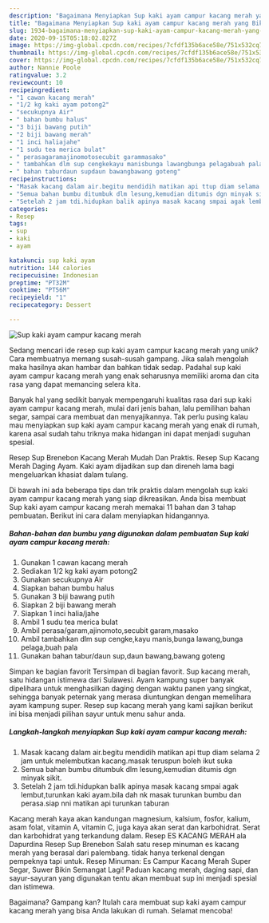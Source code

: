 ```yaml
---
description: "Bagaimana Menyiapkan Sup kaki ayam campur kacang merah yang Bikin Ngiler"
title: "Bagaimana Menyiapkan Sup kaki ayam campur kacang merah yang Bikin Ngiler"
slug: 1934-bagaimana-menyiapkan-sup-kaki-ayam-campur-kacang-merah-yang-bikin-ngiler
date: 2020-09-15T05:18:02.827Z
image: https://img-global.cpcdn.com/recipes/7cfdf135b6ace58e/751x532cq70/sup-kaki-ayam-campur-kacang-merah-foto-resep-utama.jpg
thumbnail: https://img-global.cpcdn.com/recipes/7cfdf135b6ace58e/751x532cq70/sup-kaki-ayam-campur-kacang-merah-foto-resep-utama.jpg
cover: https://img-global.cpcdn.com/recipes/7cfdf135b6ace58e/751x532cq70/sup-kaki-ayam-campur-kacang-merah-foto-resep-utama.jpg
author: Nannie Poole
ratingvalue: 3.2
reviewcount: 10
recipeingredient:
- "1 cawan kacang merah"
- "1/2 kg kaki ayam potong2"
- "secukupnya Air"
- " bahan bumbu halus"
- "3 biji bawang putih"
- "2 biji bawang merah"
- "1 inci haliajahe"
- "1 sudu tea merica bulat"
- " perasagaramajinomotosecubit garammasako"
- " tambahkan dlm sup cengkekayu manisbunga lawangbunga pelagabuah pala"
- " bahan taburdaun supdaun bawangbawang goteng"
recipeinstructions:
- "Masak kacang dalam air.begitu mendidih matikan api ttup diam selama 2 jam untuk melembutkan kacang.masak teruspun boleh ikut suka"
- "Semua bahan bumbu ditumbuk dlm lesung,kemudian ditumis dgn minyak sikit."
- "Setelah 2 jam tdi.hidupkan balik apinya masak kacang smpai agak lembut,turunkan kaki ayam.bila dah nk masak turunkan bumbu dan perasa.siap nni matikan api turunkan taburan"
categories:
- Resep
tags:
- sup
- kaki
- ayam

katakunci: sup kaki ayam 
nutrition: 144 calories
recipecuisine: Indonesian
preptime: "PT32M"
cooktime: "PT56M"
recipeyield: "1"
recipecategory: Dessert

---
```



![Sup kaki ayam campur kacang merah](https://img-global.cpcdn.com/recipes/7cfdf135b6ace58e/751x532cq70/sup-kaki-ayam-campur-kacang-merah-foto-resep-utama.jpg)

Sedang mencari ide resep sup kaki ayam campur kacang merah yang unik? Cara membuatnya memang susah-susah gampang. Jika salah mengolah maka hasilnya akan hambar dan bahkan tidak sedap. Padahal sup kaki ayam campur kacang merah yang enak seharusnya memiliki aroma dan cita rasa yang dapat memancing selera kita.

Banyak hal yang sedikit banyak mempengaruhi kualitas rasa dari sup kaki ayam campur kacang merah, mulai dari jenis bahan, lalu pemilihan bahan segar, sampai cara membuat dan menyajikannya. Tak perlu pusing kalau mau menyiapkan sup kaki ayam campur kacang merah yang enak di rumah, karena asal sudah tahu triknya maka hidangan ini dapat menjadi suguhan spesial.

Resep Sup Brenebon Kacang Merah Mudah Dan Praktis. Resep Sup Kacang Merah Daging Ayam. Kaki ayam dijadikan sup dan direneh lama bagi mengeluarkan khasiat dalam tulang.


Di bawah ini ada beberapa tips dan trik praktis dalam mengolah sup kaki ayam campur kacang merah yang siap dikreasikan. Anda bisa membuat Sup kaki ayam campur kacang merah memakai 11 bahan dan 3 tahap pembuatan. Berikut ini cara dalam menyiapkan hidangannya.

<!--inarticleads1-->

##### Bahan-bahan dan bumbu yang digunakan dalam pembuatan Sup kaki ayam campur kacang merah:

1. Gunakan 1 cawan kacang merah
1. Sediakan 1/2 kg kaki ayam potong2
1. Gunakan secukupnya Air
1. Siapkan  bahan bumbu halus
1. Gunakan 3 biji bawang putih
1. Siapkan 2 biji bawang merah
1. Siapkan 1 inci halia/jahe
1. Ambil 1 sudu tea merica bulat
1. Ambil  perasa/garam,ajinomoto,secubit garam,masako
1. Ambil  tambahkan dlm sup cengke,kayu manis,bunga lawang,bunga pelaga,buah pala
1. Gunakan  bahan tabur/daun sup,daun bawang,bawang goteng


Simpan ke bagian favorit Tersimpan di bagian favorit. Sup kacang merah, satu hidangan istimewa dari Sulawesi. Ayam kampung super banyak dipelihara untuk menghasilkan daging dengan waktu panen yang singkat, sehingga banyak peternak yang merasa diuntungkan dengan memelihara ayam kampung super. Resep sup kacang merah yang kami sajikan berikut ini bisa menjadi pilihan sayur untuk menu sahur anda. 

<!--inarticleads2-->

##### Langkah-langkah menyiapkan Sup kaki ayam campur kacang merah:

1. Masak kacang dalam air.begitu mendidih matikan api ttup diam selama 2 jam untuk melembutkan kacang.masak teruspun boleh ikut suka
1. Semua bahan bumbu ditumbuk dlm lesung,kemudian ditumis dgn minyak sikit.
1. Setelah 2 jam tdi.hidupkan balik apinya masak kacang smpai agak lembut,turunkan kaki ayam.bila dah nk masak turunkan bumbu dan perasa.siap nni matikan api turunkan taburan


Kacang merah kaya akan kandungan magnesium, kalsium, fosfor, kalium, asam folat, vitamin A, vitamin C, juga kaya akan serat dan karbohidrat. Serat dan karbohidrat yang terkandung dalam. Resep ES KACANG MERAH ala Dapurdina Resep Sup Brenebon Salah satu resep minuman es kacang merah yang berasal dari palembang. tidak hanya terkenal dengan pempeknya tapi untuk. Resep Minuman: Es Campur Kacang Merah Super Segar, Suwer Bikin Semangat Lagi! Paduan kacang merah, daging sapi, dan sayur-sayuran yang digunakan tentu akan membuat sup ini menjadi spesial dan istimewa. 

Bagaimana? Gampang kan? Itulah cara membuat sup kaki ayam campur kacang merah yang bisa Anda lakukan di rumah. Selamat mencoba!

